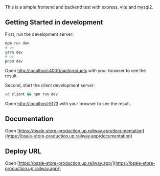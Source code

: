 This is a simple frontend and backend test with express, vite and mysql2.

## Getting Started in development

First, run the development server:

```bash
npm run dev
# or
yarn dev
# or
pnpm dev
```

Open [http://localhost:4000/api/products](http://localhost:4000/api/products) with your browser to see the result.

Second, start the client development server:

```bash
cd client && npm run dev
```

Open [http://localhost:5173](http://localhost:5173) with your browser to see the result.

## Documentation

Open [https://bsale-store-production.up.railway.app/documentation](https://bsale-store-production.up.railway.app/documentation)

## Deploy URL

Open [https://bsale-store-production.up.railway.app/](https://bsale-store-production.up.railway.app/)
